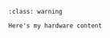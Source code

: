 ```{admonition} Here's my hardware
:class: warning

Here's my hardware content
```

```{include} ../../README.md
```